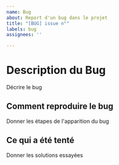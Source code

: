 ```yaml
---
name: Bug
about: Report d'un bug dans le projet
title: "[BUG] issue n°"
labels: bug
assignees: ''

---
```


# Description du Bug
Décrire le bug

## Comment reproduire le bug
Donner les étapes de l'apparition du bug

## Ce qui a été tenté
Donner les solutions essayées
